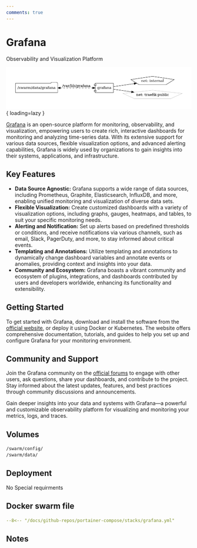```yaml
---
comments: true
---
```


# Grafana

Observability and Visualization Platform

![grafana diagram](../assets/diagrams/grafana.png){ loading=lazy }

[Grafana](https://grafana.com/) is an open-source platform for monitoring, observability, and visualization, empowering users to create rich, interactive dashboards for monitoring and analyzing time-series data. With its extensive support for various data sources, flexible visualization options, and advanced alerting capabilities, Grafana is widely used by organizations to gain insights into their systems, applications, and infrastructure.

## Key Features

- **Data Source Agnostic:** Grafana supports a wide range of data sources, including Prometheus, Graphite, Elasticsearch, InfluxDB, and more, enabling unified monitoring and visualization of diverse data sets.
- **Flexible Visualization:** Create customized dashboards with a variety of visualization options, including graphs, gauges, heatmaps, and tables, to suit your specific monitoring needs.
- **Alerting and Notification:** Set up alerts based on predefined thresholds or conditions, and receive notifications via various channels, such as email, Slack, PagerDuty, and more, to stay informed about critical events.
- **Templating and Annotations:** Utilize templating and annotations to dynamically change dashboard variables and annotate events or anomalies, providing context and insights into your data.
- **Community and Ecosystem:** Grafana boasts a vibrant community and ecosystem of plugins, integrations, and dashboards contributed by users and developers worldwide, enhancing its functionality and extensibility.

## Getting Started

To get started with Grafana, download and install the software from the [official website](https://grafana.com/get), or deploy it using Docker or Kubernetes. The website offers comprehensive documentation, tutorials, and guides to help you set up and configure Grafana for your monitoring environment.

## Community and Support

Join the Grafana community on the [official forums](https://community.grafana.com/) to engage with other users, ask questions, share your dashboards, and contribute to the project. Stay informed about the latest updates, features, and best practices through community discussions and announcements.

Gain deeper insights into your data and systems with Grafana—a powerful and customizable observability platform for visualizing and monitoring your metrics, logs, and traces.


## Volumes

```bash
/swarm/config/
/swarm/data/
```

## Deployment
No Special requirments

## Docker swarm file
``` yaml linenums="1" 
--8<-- "/docs/github-repos/portainer-compose/stacks/grafana.yml"
```

## Notes

